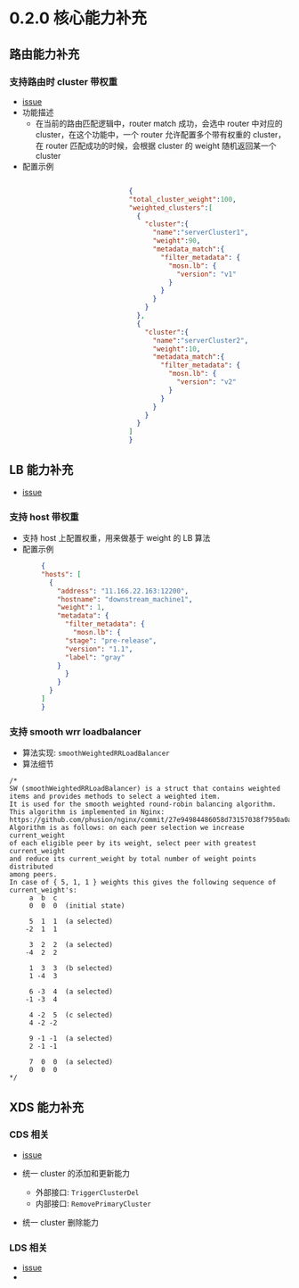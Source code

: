 # 0.2.0 核心能力补充
## 路由能力补充
### 支持路由时 cluster 带权重
+ [issue](https://github.com/alipay/sofa-mosn/issues/92)
+ 功能描述
  * 在当前的路由匹配逻辑中，router match 成功，会选中 router 中对应的 cluster，在这个功能中，一个
  router 允许配置多个带有权重的 cluster，在 router 匹配成功的时候，会根据 cluster 的 weight 随机返回某一个cluster
+ 配置示例
```json

                              {
                              "total_cluster_weight":100,
                              "weighted_clusters":[
                                {
                                  "cluster":{
                                    "name":"serverCluster1",
                                    "weight":90,
                                    "metadata_match":{
                                      "filter_metadata": {
                                        "mosn.lb": {
                                          "version": "v1"
                                        }
                                      }
                                    }
                                  }
                                },
                                {
                                  "cluster":{
                                    "name":"serverCluster2",
                                    "weight":10,
                                    "metadata_match":{
                                      "filter_metadata": {
                                        "mosn.lb": {
                                          "version": "v2"
                                        }
                                      }
                                    }
                                  }
                                }
                              ]
                              }

```
## LB 能力补充
+ [issue](https://github.com/alipay/sofa-mosn/issues/91)
### 支持 host 带权重
+ 支持 host 上配置权重，用来做基于 weight 的 LB 算法
+ 配置示例
```json
        {
        "hosts": [
          {
            "address": "11.166.22.163:12200",
            "hostname": "downstream_machine1",
            "weight": 1,
            "metadata": {
              "filter_metadata": {
                "mosn.lb": {
              "stage": "pre-release",
              "version": "1.1",
              "label": "gray"
            }
              }
            }
          }
        ]
        }

```
### 支持 smooth wrr loadbalancer
+ 算法实现: `smoothWeightedRRLoadBalancer`
+ 算法细节
```cgo
/*
SW (smoothWeightedRRLoadBalancer) is a struct that contains weighted items and provides methods to select a weighted item.
It is used for the smooth weighted round-robin balancing algorithm. This algorithm is implemented in Nginx:
https://github.com/phusion/nginx/commit/27e94984486058d73157038f7950a0a36ecc6e35.
Algorithm is as follows: on each peer selection we increase current_weight
of each eligible peer by its weight, select peer with greatest current_weight
and reduce its current_weight by total number of weight points distributed
among peers.
In case of { 5, 1, 1 } weights this gives the following sequence of
current_weight's:
     a  b  c
     0  0  0  (initial state)

     5  1  1  (a selected)
    -2  1  1

     3  2  2  (a selected)
    -4  2  2

     1  3  3  (b selected)
     1 -4  3

     6 -3  4  (a selected)
    -1 -3  4

     4 -2  5  (c selected)
     4 -2 -2

     9 -1 -1  (a selected)
     2 -1 -1

     7  0  0  (a selected)
     0  0  0
*/
```

## XDS 能力补充
### CDS 相关
+ [issue](https://github.com/alipay/sofa-mosn/issues/116)
+ 统一 cluster 的添加和更新能力
   + 外部接口: `TriggerClusterDel`
   + 内部接口: `RemovePrimaryCluster`
   
+ 统一 cluster 删除能力

### LDS 相关
+ [issue](https://github.com/alipay/sofa-mosn/issues/117)
+ 